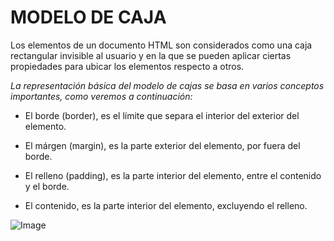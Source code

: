 # MODELO DE CAJA

 Los elementos de un documento HTML son considerados como una caja rectangular invisible al usuario y en la que se pueden aplicar ciertas propiedades para ubicar los elementos respecto a otros.

*La representación básica del modelo de cajas se basa en varios conceptos importantes, como veremos a continuación:*

* El borde (border), es el límite que separa el interior del exterior del elemento.

 * El márgen (margin), es la parte exterior del elemento, por fuera del borde.

 * El relleno (padding), es la parte interior del elemento, entre el contenido y el borde.

* El contenido, es la parte interior del elemento, excluyendo el relleno. 


![Image](https://4.bp.blogspot.com/-rHl71TVUR4A/XKJLoBFh9KI/AAAAAAAABNg/twE5tB50fq4-GV2DuKHwVcm8DJ7ZqvidgCLcBGAs/s1600/modelo-caja-css-t1.jpg)